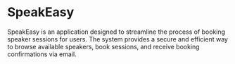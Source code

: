 # SpeakEasy
SpeakEasy is an application designed to streamline the process of booking speaker sessions for users. The system provides a secure and efficient way to browse available speakers, book sessions, and receive booking confirmations via email.
